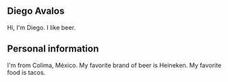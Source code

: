 ## Diego Avalos
Hi, I'm Diego.
I like beer.

## Personal information
I'm from Colima, México.
My favorite brand of beer is Heineken.
My favorite food is tacos.
